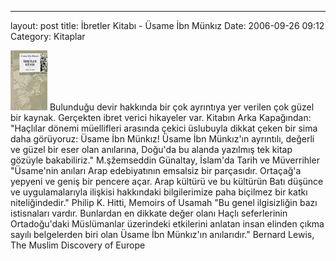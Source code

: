 ---
layout: post
title: İbretler Kitabı - Üsame İbn Münkız
Date: 2006-09-26 09:12
Category: Kitaplar

![Usame ibn Munkız- İbretler Kitabı][] Bulunduğu devir hakkında bir çok
ayrıntıya yer verilen çok güzel bir kaynak. Gerçekten ibret verici
hikayeler var. Kitabın Arka Kapağından: "Haçlılar dönemi
müellifleri arasında çekici üslubuyla dikkat çeken bir sima daha
görüyoruz: Üsame İbn Münkız! Üsame İbn Münkız'ın ayrıntılı, değerli ve
güzel bir eser olan anılarına, Doğu'da bu alanda yazılmış tek kitap
gözüyle bakabiliriz." M.şžemseddin Günaltay, İslam'da Tarih ve
Müverrihler "Üsame'nin anıları Arap edebiyatının emsalsiz bir
parçasıdır. Ortaçağ'a yepyeni ve geniş bir pencere açar. Arap kültürü ve
bu kültürün Batı düşünce ve uygulamalarıyla ilişkisi hakkındaki
bilgilerimize paha biçilmez bir katkı niteliğindedir." Philip K. Hitti,
Memoirs of Usamah "Bu genel ilgisizliğin bazı istisnaları vardır.
Bunlardan en dikkate değer olanı Haçlı seferlerinin Ortadoğu'daki
Müslümanlar üzerindeki etkilerini anlatan insan elinden çıkma sayılı
belgelerden biri olan Üsame İbn Münkız'ın anılarıdır." Bernard Lewis,
The Muslim Discovery of Europe

  [Usame ibn Munkız- İbretler Kitabı]: /images/ibretler_kitabi.thumbnail.jpg
